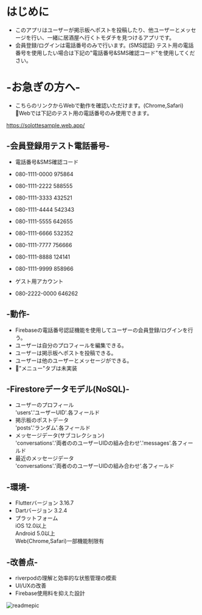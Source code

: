 # はじめに
- このアプリはユーザーが掲示板へポストを投稿したり、他ユーザーとメッセージを行い、一緒に居酒屋へ行くトモダチを見つけるアプリです。  
- 会員登録/ログインは電話番号のみで行います。(SMS認証) テスト用の電話番号を使用したい場合は下記の"電話番号&SMS確認コード"を使用してください。  


# -お急ぎの方へ-
- こちらのリンクからWebで動作を確認いただけます。(Chrome,Safari)  
🚨Webでは下記のテスト用の電話番号のみ使用できます。  

https://solottesample.web.app/


## -会員登録用テスト電話番号-
- 電話番号&SMS確認コード  
- 080-1111-0000  975864  
- 080-1111-2222	 588555  
- 080-1111-3333	 432521  
- 080-1111-4444	 542343  
- 080-1111-5555	 642655  
- 080-1111-6666	 532352  
- 080-1111-7777	 756666  
- 080-1111-8888	 124141  
- 080-1111-9999	 858966  

- ゲスト用アカウント  
- 080-2222-0000	 646262  


## -動作-
- Firebaseの電話番号認証機能を使用してユーザーの会員登録/ログインを行う。  
- ユーザーは自分のプロフィールを編集できる。  
- ユーザーは掲示板へポストを投稿できる。  
- ユーザーは他のユーザーとメッセージができる。  
- 🚨"メニュー"タブは未実装  
 

## -Firestoreデータモデル(NoSQL)-
- ユーザーのプロフィール  
'users'.'ユーザーUID'.各フィールド  
- 掲示板のポストデータ  
'posts'.'ランダム'.各フィールド  
- メッセージデータ(サブコレクション)  
'conversations'.'両者ののユーザーUIDの組み合わせ'.'messages'.各フィールド  
- 最近のメッセージデータ  
'conversations'.'両者ののユーザーUIDの組み合わせ'.各フィールド  


## -環境-
- Flutterバージョン 3.16.7  
- Dartバージョン 3.2.4  
- プラットフォーム  
iOS 12.0以上  
Android 5.0以上  
Web(Chrome,Safari)一部機能制限有  


## -改善点-
- riverpodの理解と効率的な状態管理の模索  
- UI/UXの改善  
- Firebase使用料を抑えた設計  

![readmepic](https://github.com/buisiss12/sltsample/assets/132786917/2c19fc98-b229-4e27-81e1-4de92831655c)



